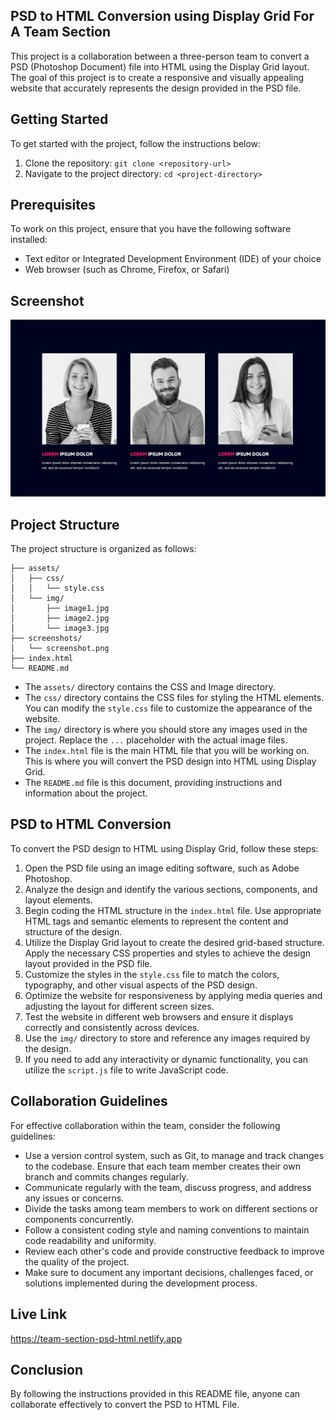 ## PSD to HTML Conversion using Display Grid For A Team Section

This project is a collaboration between a three-person team to convert a PSD (Photoshop Document) file into HTML using the Display Grid layout. The goal of this project is to create a responsive and visually appealing website that accurately represents the design provided in the PSD file.

## Getting Started

To get started with the project, follow the instructions below:

1. Clone the repository: `git clone <repository-url>`
2. Navigate to the project directory: `cd <project-directory>`

## Prerequisites

To work on this project, ensure that you have the following software installed:

- Text editor or Integrated Development Environment (IDE) of your choice
- Web browser (such as Chrome, Firefox, or Safari)

## Screenshot

<img src="./assets/images/screenshots.png" alt="" class="teampeople">


## Project Structure

The project structure is organized as follows:

```
├── assets/
│   ├── css/
│   │   └── style.css
│   └── img/
│       ├── image1.jpg
│       ├── image2.jpg
│       └── image3.jpg
├── screenshots/
│   └── screenshot.png
├── index.html
└── README.md
```
- The `assets/` directory contains the CSS and Image directory.
- The `css/` directory contains the CSS files for styling the HTML elements. You can modify the `style.css` file to customize the appearance of the website.
- The `img/` directory is where you should store any images used in the project. Replace the `...` placeholder with the actual image files.
- The `index.html` file is the main HTML file that you will be working on. This is where you will convert the PSD design into HTML using Display Grid.
- The `README.md` file is this document, providing instructions and information about the project.

## PSD to HTML Conversion

To convert the PSD design to HTML using Display Grid, follow these steps:

1. Open the PSD file using an image editing software, such as Adobe Photoshop.
2. Analyze the design and identify the various sections, components, and layout elements.
3. Begin coding the HTML structure in the `index.html` file. Use appropriate HTML tags and semantic elements to represent the content and structure of the design.
4. Utilize the Display Grid layout to create the desired grid-based structure. Apply the necessary CSS properties and styles to achieve the design layout provided in the PSD file.
5. Customize the styles in the `style.css` file to match the colors, typography, and other visual aspects of the PSD design.
6. Optimize the website for responsiveness by applying media queries and adjusting the layout for different screen sizes.
7. Test the website in different web browsers and ensure it displays correctly and consistently across devices.
8. Use the `img/` directory to store and reference any images required by the design.
9. If you need to add any interactivity or dynamic functionality, you can utilize the `script.js` file to write JavaScript code.

## Collaboration Guidelines

For effective collaboration within the team, consider the following guidelines:

- Use a version control system, such as Git, to manage and track changes to the codebase. Ensure that each team member creates their own branch and commits changes regularly.
- Communicate regularly with the team, discuss progress, and address any issues or concerns.
- Divide the tasks among team members to work on different sections or components concurrently.
- Follow a consistent coding style and naming conventions to maintain code readability and uniformity.
- Review each other's code and provide constructive feedback to improve the quality of the project.
- Make sure to document any important decisions, challenges faced, or solutions implemented during the development process.


## Live Link

https://team-section-psd-html.netlify.app


## Conclusion

By following the instructions provided in this README file, anyone can collaborate effectively to convert the PSD to HTML File.



